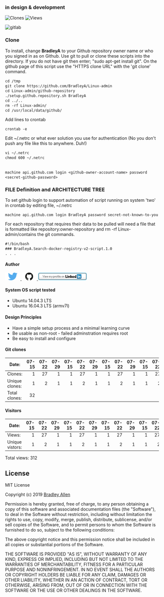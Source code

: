 ### in design & development

<img alt="Clones" src="https://img.shields.io/static/v1?label=Clones&message=32&color=blue"> <img alt="Views"  src="https://img.shields.io/static/v1?label=Views&message=312&color=blue">

 <img alt="gitlab"  src="https://img.shields.io/static/v1?logo=gitlab&&message=26,24,1&color=blue">
 
### Clone

To install, change **BradleyA** to your Github repository owner name or who you signed in as on Github. Use git to pull or clone these scripts into the directory. If you do not have git then enter; "sudo apt-get install git". On the github page of this script use the "HTTPS clone URL" with the 'git clone' command.

    cd /tmp
    git clone https://github.com/BradleyA/Linux-admin
    cd Linux-admin/github-repository
    ./setup.github.repository.sh BradleyA
    cd ../..
    rm -rf Linux-admin/
    cd /usr/local/data/github/

Add lines to crontab

    crontab -e
   
Edit ~/.netrc or what ever solution you use for authentication  (No you don't push any file like this to anywhere. Duh!)     
    
    vi ~/.netrc
    chmod 600 ~/.netrc
    
    
    machine api.github.com login <github-owner-account-name> password <secret-github-password>

### FILE Definition and ARCHITECTURE TREE

To set github login to support automation of script running on system 'two' in crontab by editing file, ~/.netrc

    machine api.github.com login BradleyA password secret-not-known-to-you

For each repository that requires their data to be pulled will need a file that is formatted like repository:owner-repository and rm -rf Linux-admin/contains the git commands.

    #!/bin/bash
    ###	BradleyA.Search-docker-registry-v2-script.1.0
    . . . 


#### Author
[<img id="twitter" src="../images/twitter.png" width="50" a="twitter.com/bradleyaustintx/">
](https://twitter.com/bradleyaustintx/)   [<img id="github" src="../images/github.png" width="50" a="https://github.com/BradleyA/">
](https://github.com/BradleyA/)    [<img src="../images/linkedin.png" style="max-width:100%;" >](https://www.linkedin.com/in/bradleyhallen)

#### System OS script tested
 * Ubuntu 14.04.3 LTS
 * Ubuntu 16.04.3 LTS (armv7l)

#### Design Principles
 * Have a simple setup process and a minimal learning curve
 * Be usable as non-root - failed adminstration requires root
 * Be easy to install and configure

#### Git clones
Date:|  07-15 | 07-22 | 07-29|  07-15 | 07-22 | 07-29|  07-15 | 07-22 | 07-29|  07-15 | 07-22 | 07-29
---       |    ---:|   ---:| ---: |    ---:|   ---:| ---: |    ---:|   ---:| ---: |    ---:|   ---:| ---: 
Clones:     | 1      |27     |     1| 1      |   27  |     1| 1      |   27  |   1  | 1      |   27  |   1 
Unique clones:   | 1      |2      |   1  | 1      |   2   |     1| 1      |   2   |     1| 1      |   2   |   1
Total clones: | 32
#### Visitors
Date:|  07-15 | 07-22 | 07-29|  07-15 | 07-22 | 07-29|  07-15 | 07-22 | 07-29|  07-15 | 07-22 | 07-29
---       |    ---:|   ---:| ---: |    ---:|   ---:| ---: |    ---:|   ---:| ---: |    ---:|   ---:| ---: 
Views:     | 1      |27     |     1| 1      |   27  |     1| 1      |   27  |   1  | 1      |   27  |   1 
Unique vistors:   | 1      |2      |   1  | 1      |   2   |     1| 1      |   2   |     1| 1      |   2   |   1
Total views: 312

## License
MIT License

Copyright (c) 2019  [Bradley Allen](https://www.linkedin.com/in/bradleyhallen)

Permission is hereby granted, free of charge, to any person obtaining a copy of this software and associated documentation files (the "Software"), to deal in the Software without restriction, including without limitation the rights to use, copy, modify, merge, publish, distribute, sublicense, and/or sell copies of the Software, and to permit persons to whom the Software is furnished to do so, subject to the following conditions:

The above copyright notice and this permission notice shall be included in all copies or substantial portions of the Software.

THE SOFTWARE IS PROVIDED "AS IS", WITHOUT WARRANTY OF ANY KIND, EXPRESS OR IMPLIED, INCLUDING BUT NOT LIMITED TO THE WARRANTIES OF MERCHANTABILITY, FITNESS FOR A PARTICULAR PURPOSE AND NONINFRINGEMENT. IN NO EVENT SHALL THE AUTHORS OR COPYRIGHT HOLDERS BE LIABLE FOR ANY CLAIM, DAMAGES OR OTHER LIABILITY, WHETHER IN AN ACTION OF CONTRACT, TORT OR OTHERWISE, ARISING FROM, OUT OF OR IN CONNECTION WITH THE SOFTWARE OR THE USE OR OTHER DEALINGS IN THE SOFTWARE.

